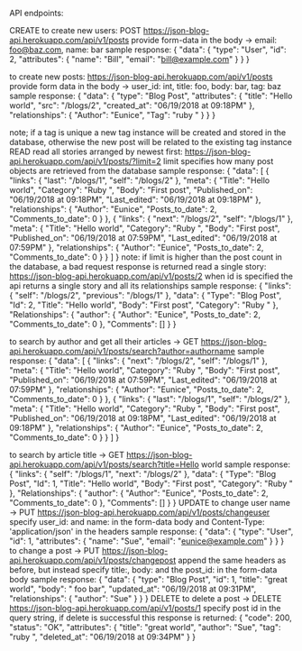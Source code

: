 API endpoints:

CREATE
  to create new users: POST https://json-blog-api.herokuapp.com/api/v1/posts
    provide form-data in the body -> email: foo@baz.com, name: bar
    sample response: {
    "data": {
        "type": "User",
        "id": 2,
        "attributes": {
            "name": "Bill",
            "email": "bill@example.com"
        }
    }
}

  to create new posts: https://json-blog-api.herokuapp.com/api/v1/posts
    provide form data in the body -> user_id: int, title: foo, body: bar, tag: baz
    sample response: {
    "data": {
        "type": "Blog Post",
        "attributes": {
            "title": "Hello world",
            "src": "/blogs/2",
            "created_at": "06/19/2018 at 09:18PM"
        },
        "relationships": {
            "Author": "Eunice",
            "Tag": "ruby "
        }
    }
}

  note; if a tag is unique a new tag instance will be created and stored in the database, otherwise the new post will be related to the existing tag instance
READ
  read all stories arranged by newest first: https://json-blog-api.herokuapp.com/api/v1/posts/?limit=2
  limit specifies how many post objects are retrieved from the database
  sample response: {
    "data": [
        {
            "links": {
                "last": "/blogs/1",
                "self": "/blogs/2"
            },
            "meta": {
                "Title": "Hello world",
                "Category": "Ruby ",
                "Body": "First post",
                "Published_on": "06/19/2018 at 09:18PM",
                "Last_edited": "06/19/2018 at 09:18PM"
            },
            "relationships": {
                "Author": "Eunice",
                "Posts_to_date": 2,
                "Comments_to_date": 0
            }
        },
        {
            "links": {
                "next": "/blogs/2",
                "self": "/blogs/1"
            },
            "meta": {
                "Title": "Hello world",
                "Category": "Ruby ",
                "Body": "First post",
                "Published_on": "06/19/2018 at 07:59PM",
                "Last_edited": "06/19/2018 at 07:59PM"
            },
            "relationships": {
                "Author": "Eunice",
                "Posts_to_date": 2,
                "Comments_to_date": 0
            }
        }
    ]
}
  note: if limit is higher than the post count in the database, a bad request response is returned
  read a single story: https://json-blog-api.herokuapp.com/api/v1/posts/2
  when id is specified the api returns a single story and all its relationships
  sample response: {
    "links": {
        "self": "/blogs/2",
        "previous": "/blogs/1"
    },
    "data": {
        "Type": "Blog Post",
        "Id": 2,
        "Title": "Hello world",
        "Body": "First post",
        "Category": "Ruby "
    },
    "Relationships": {
        "author": {
            "Author": "Eunice",
            "Posts_to_date": 2,
            "Comments_to_date": 0
        },
        "Comments": []
    }
}

  to search by author and get all their articles -> GET https://json-blog-api.herokuapp.com/api/v1/posts/search?author=authorname
  sample response: {
    "data": [
        {
            "links": {
                "next": "/blogs/2",
                "self": "/blogs/1"
            },
            "meta": {
                "Title": "Hello world",
                "Category": "Ruby ",
                "Body": "First post",
                "Published_on": "06/19/2018 at 07:59PM",
                "Last_edited": "06/19/2018 at 07:59PM"
            },
            "relationships": {
                "Author": "Eunice",
                "Posts_to_date": 2,
                "Comments_to_date": 0
            }
        },
        {
            "links": {
                "last": "/blogs/1",
                "self": "/blogs/2"
            },
            "meta": {
                "Title": "Hello world",
                "Category": "Ruby ",
                "Body": "First post",
                "Published_on": "06/19/2018 at 09:18PM",
                "Last_edited": "06/19/2018 at 09:18PM"
            },
            "relationships": {
                "Author": "Eunice",
                "Posts_to_date": 2,
                "Comments_to_date": 0
            }
        }
    ]
}

  to search by article title -> GET https://json-blog-api.herokuapp.com/api/v1/posts/search?title=Hello world
  sample response: {
    "links": {
        "self": "/blogs/1",
        "next": "/blogs/2"
    },
    "data": {
        "Type": "Blog Post",
        "Id": 1,
        "Title": "Hello world",
        "Body": "First post",
        "Category": "Ruby "
    },
    "Relationships": {
        "author": {
            "Author": "Eunice",
            "Posts_to_date": 2,
            "Comments_to_date": 0
        },
        "Comments": []
    }
}
UPDATE
  to change user name -> PUT https://json-blog-api.herokuapp.com/api/v1/posts/changeuser
  specify user_id: and name: in the form-data body and Content-Type: 'application/json' in the headers
  sample response: {
    "data": {
        "type": "User",
        "id": 1,
        "attributes": {
            "name": "Sue",
            "email": "eunice@example.com"
        }
    }
}
  to change a post -> PUT https://json-blog-api.herokuapp.com/api/v1/posts/changepost
  append the same headers as before, but instead specify title:, body: and the post_id: in the form-data body
  sample response: {
    "data": {
        "type": "Blog Post",
        "id": 1,
        "title": "great world",
        "body": " foo bar",
        "updated_at": "06/19/2018 at 09:31PM",
        "relationships": {
            "author": "Sue"
        }
    }
}
DELETE 
  to delete a post -> DELETE https://json-blog-api.herokuapp.com/api/v1/posts/1
  specify post id in the query string, if delete is successful 
  this response is returned: {
    "code": 200,
    "status": "OK",
    "attributes": {
        "title": "great world",
        "author": "Sue",
        "tag": "ruby ",
        "deleted_at": "06/19/2018 at 09:34PM"
    }
}
